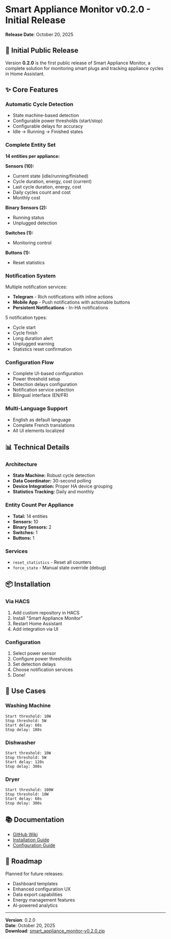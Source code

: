 # Smart Appliance Monitor v0.2.0 - Initial Release

**Release Date**: October 20, 2025

## 🎉 Initial Public Release

Version **0.2.0** is the first public release of Smart Appliance Monitor, a complete solution for monitoring smart plugs and tracking appliance cycles in Home Assistant.

## ✨ Core Features

### Automatic Cycle Detection
- State machine-based detection
- Configurable power thresholds (start/stop)
- Configurable delays for accuracy
- Idle → Running → Finished states

### Complete Entity Set
**14 entities per appliance:**

**Sensors (10):**
- Current state (idle/running/finished)
- Cycle duration, energy, cost (current)
- Last cycle duration, energy, cost
- Daily cycles count and cost
- Monthly cost

**Binary Sensors (2):**
- Running status
- Unplugged detection

**Switches (1):**
- Monitoring control

**Buttons (1):**
- Reset statistics

### Notification System
Multiple notification services:
- **Telegram** - Rich notifications with inline actions
- **Mobile App** - Push notifications with actionable buttons
- **Persistent Notifications** - In-HA notifications

5 notification types:
- Cycle start
- Cycle finish
- Long duration alert
- Unplugged warning
- Statistics reset confirmation

### Configuration Flow
- Complete UI-based configuration
- Power threshold setup
- Detection delays configuration
- Notification service selection
- Bilingual interface (EN/FR)

### Multi-Language Support
- English as default language
- Complete French translations
- All UI elements localized

## 📊 Technical Details

### Architecture
- **State Machine:** Robust cycle detection
- **Data Coordinator:** 30-second polling
- **Device Integration:** Proper HA device grouping
- **Statistics Tracking:** Daily and monthly

### Entity Count Per Appliance
- **Total:** 14 entities
- **Sensors:** 10
- **Binary Sensors:** 2
- **Switches:** 1
- **Buttons:** 1

### Services
- `reset_statistics` - Reset all counters
- `force_state` - Manual state override (debug)

## 📦 Installation

### Via HACS
1. Add custom repository in HACS
2. Install "Smart Appliance Monitor"
3. Restart Home Assistant
4. Add integration via UI

### Configuration
1. Select power sensor
2. Configure power thresholds
3. Set detection delays
4. Choose notification services
5. Done!

## 🎯 Use Cases

### Washing Machine
```
Start threshold: 10W
Stop threshold: 5W
Start delay: 60s
Stop delay: 180s
```

### Dishwasher
```
Start threshold: 10W
Stop threshold: 5W  
Start delay: 120s
Stop delay: 300s
```

### Dryer
```
Start threshold: 100W
Stop threshold: 10W
Start delay: 60s
Stop delay: 300s
```

## 📚 Documentation

- [GitHub Wiki](https://github.com/legaetan/ha-smart_appliance_monitor/wiki)
- [Installation Guide](https://github.com/legaetan/ha-smart_appliance_monitor/wiki/Installation)
- [Configuration Guide](https://github.com/legaetan/ha-smart_appliance_monitor/wiki/Configuration)

## 🚀 Roadmap

Planned for future releases:
- Dashboard templates
- Enhanced configuration UX
- Data export capabilities
- Energy management features
- AI-powered analytics

---

**Version**: 0.2.0  
**Date**: October 20, 2025  
**Download**: [smart_appliance_monitor-v0.2.0.zip](https://github.com/legaetan/ha-smart_appliance_monitor/releases/download/v0.2.0/smart_appliance_monitor-v0.2.0.zip)

